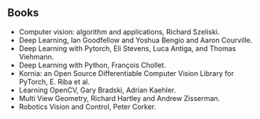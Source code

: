 ## Books
- Computer vision: algorithm and applications, Richard Szeliski.
- Deep Learning, Ian Goodfellow and Yoshua Bengio and Aaron Courville.
- Deep Learning with Pytorch, Eli Stevens, Luca Antiga, and Thomas Viehmann.
- Deep Learning with Python, François Chollet.
- Kornia: an Open Source Differentiable Computer Vision Library for PyTorch, E. Riba et al.
- Learning OpenCV, Gary Bradski, Adrian Kaehler.
- Multi View Geometry, Richard Hartley and Andrew Zisserman.
- Robotics Vision and Control, Peter Corker.
